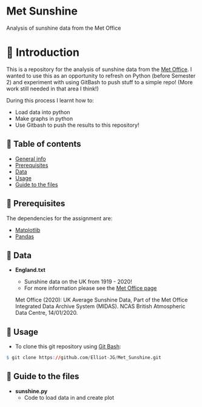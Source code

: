 # Met Sunshine
Analysis of sunshine data from the Met Office

# :wave: Introduction <a name="introduction"></a>
This is a repository for the analysis of sunshine data from the [Met Office](https://www.metoffice.gov.uk/). I wanted to use this as an opportunity to refresh on Python (before Semester 2) and experiment with using GitBash to push stuff to a simple repo! (More work still needed in that area I think!)

During this process I learnt how to: 
* Load data into python
* Make graphs in python
* Use Gitbash to push the results to this repository!

## :dog: Table of contents 
* [General info](#introduction)
* [Prerequisites](#prerequisites)
* [Data](#data)
* [Usage](#usage)
* [Guide to the files](#guide)

## :rose: Prerequisites <a name="prerequisites"></a>
The dependencies for the assignment are:
* [Matplotlib](https://matplotlib.org/)
* [Pandas](https://pandas.pydata.org/)


## :evergreen_tree: Data <a name="data"></a>
* **England.txt**
  + Sunshine data on the UK from 1919 - 2020!
  + For more information please see the [Met Office page](https://www.metoffice.gov.uk/research/climate/maps-and-data/uk-temperature-rainfall-and-sunshine-time-series)
  
  Met Office (2020): UK Average Sunshine Data, Part of the Met Office Integrated Data Archive System (MIDAS). NCAS British Atmospheric Data Centre, 14/01/2020.
 

## :lemon: Usage <a name="usage"></a>
* To clone this git repository using [Git Bash](https://gitforwindows.org/):
```r
$ git clone https://github.com/Elliot-JG/Met_Sunshine.git
```


## :octopus: Guide to the files <a name="guide"></a>
* **sunshine.py**  
  + Code to load data in and create plot

